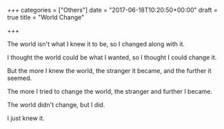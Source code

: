 +++
categories = ["Others"]
date = "2017-06-18T10:20:50+00:00"
draft = true
title = "World Change"

+++


The world isn't what I knew it to be, so I changed along with it.

I thought the world could be what I wanted, so I thought I could change it.

But the more I knew the world, the stranger it became, and the further it seemed.

The more I tried to change the world, the stranger and further I became.

The world didn't change, but I did.

I just knew it.